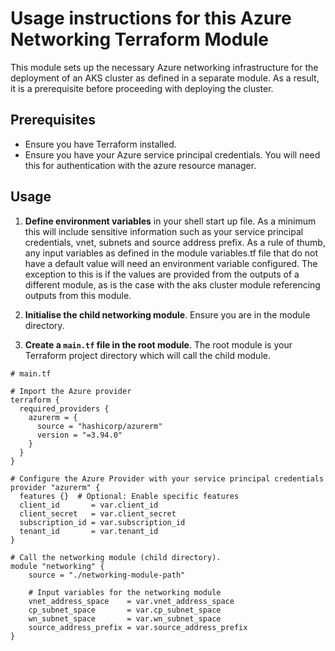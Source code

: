 # Usage instructions for this Azure Networking Terraform Module

This module sets up the necessary Azure networking infrastructure for the deployment of an AKS cluster as defined in a separate module. As a result, it is a prerequisite before proceeding with deploying the cluster.

## Prerequisites

- Ensure you have Terraform installed.
- Ensure you have your Azure service principal credentials. You will need this for authentication with the azure resource manager.

## Usage

1. **Define environment variables** in your shell start up file. As a minimum this will include sensitive information such as your service principal credentials, vnet, subnets and source address prefix. As a rule of thumb, any input variables as defined in the module variables.tf file that do not have a default value will need an environment variable configured. The exception to this is if the values are provided from the outputs of a different module, as is the case with the aks cluster module referencing outputs from this module.

2. **Initialise the child networking module**. Ensure you are in the module directory.

3. **Create a `main.tf` file in the root module**. The root module is your Terraform project directory which will call the child module.

```hcl
# main.tf

# Import the Azure provider
terraform {
  required_providers {
    azurerm = {
      source = "hashicorp/azurerm"
      version = "=3.94.0"
    }
  }
}

# Configure the Azure Provider with your service principal credentials
provider "azurerm" {
  features {}  # Optional: Enable specific features
  client_id       = var.client_id
  client_secret   = var.client_secret
  subscription_id = var.subscription_id
  tenant_id       = var.tenant_id
}

# Call the networking module (child directory).
module "networking" {
    source = "./networking-module-path"

    # Input variables for the networking module
    vnet_address_space    = var.vnet_address_space
    cp_subnet_space       = var.cp_subnet_space
    wn_subnet_space       = var.wn_subnet_space
    source_address_prefix = var.source_address_prefix
}
